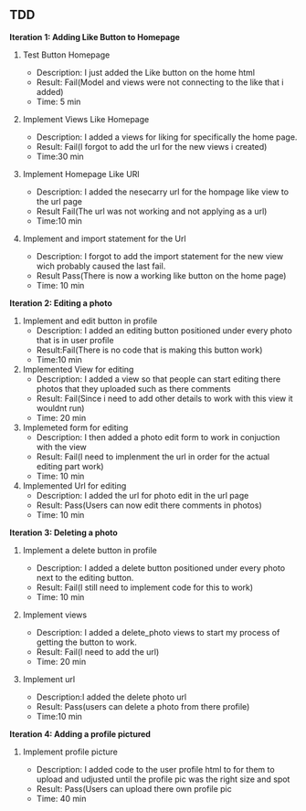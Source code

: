 ## TDD
**Iteration 1: Adding Like Button to Homepage**
1. Test Button Homepage
   - Description: I just added the Like button on the home html
   - Result: Fail(Model and views were not connecting to the like that i added)
   - Time: 5 min
     
2. Implement Views Like Homepage
   - Description: I added a views for liking for specifically the home page.
   - Result: Fail(I forgot to add the url for the new views i created)
   - Time:30 min
     
3. Implement Homepage Like URl
   - Description: I added the nesecarry url for the hompage like view to the url page
   - Result Fail(The url was not working and not applying as a url)
   - Time:10 min
4. Implement and import statement for the Url
   - Description: I forgot to add the import statement for the new view wich probably caused the last fail.
   - Result Pass(There is now a working like button on the home page)
   - Time: 10 min
     
**Iteration 2: Editing a photo**
1. Implement and edit button in profile
   - Description: I added an editing button positioned under every photo that is in user profile
   - Result:Fail(There is no code that is making this button work)
   - Time:10 min
2. Implemented View for editing
   - Description: I added a view so that people can start editing there photos that they uploaded such as there comments
   - Result: Fail(Since i need to add other details to work with this view it wouldnt run)
   - Time: 20 min
3. Implemeted form for editing
   - Description: I then added a photo edit form to work in conjuction with the view
   - Result: Fail(I need to implenment the url in order for the actual editing part work)
   - Time: 10 min
4. Implemented Url for editing
   - Description: I added the url for photo edit in the url page
   - Result: Pass(Users can now edit there comments in photos)
   - Time: 10 min
     
**Iteration 3: Deleting a photo**

1. Implement a delete button in profile
   - Description: I added a delete button positioned under every photo next to the editing button.
   - Result: Fail(I still need to implement code for this to work)
   - Time: 10 min
   
2. Implement views
   - Description: I added a delete_photo views to start my process of getting the button to work.
   - Result: Fail(I need to add the url)
   - Time: 20 min
3. Implement url
   - Description:I added the delete photo url
   - Result: Pass(users can delete a photo from there profile)
   - Time:10 min
     
**Iteration 4: Adding a profile pictured**

1. Implement profile picture
   
   - Description: I added code to the user profile html to for them to upload and udjusted until the profile pic was the right size and spot
   - Result: Pass(Users can upload there own profile pic
   - Time: 40 min
